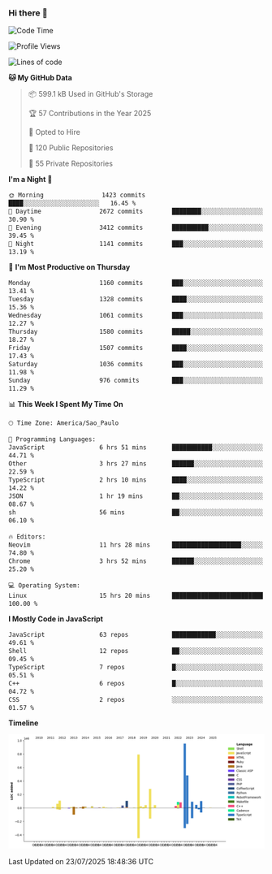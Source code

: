### Hi there 👋

<!--START_SECTION:waka-->
![Code Time](http://img.shields.io/badge/Code%20Time-7%2C285%20hrs%2051%20mins-blue)

![Profile Views](http://img.shields.io/badge/Profile%20Views-0-blue)

![Lines of code](https://img.shields.io/badge/From%20Hello%20World%20I%27ve%20Written-3.6%20million%20lines%20of%20code-blue)

**🐱 My GitHub Data** 

> 📦 599.1 kB Used in GitHub's Storage 
 > 
> 🏆 57 Contributions in the Year 2025
 > 
> 💼 Opted to Hire
 > 
> 📜 120 Public Repositories 
 > 
> 🔑 55 Private Repositories 
 > 
**I'm a Night 🦉** 

```text
🌞 Morning                1423 commits        ████░░░░░░░░░░░░░░░░░░░░░   16.45 % 
🌆 Daytime                2672 commits        ████████░░░░░░░░░░░░░░░░░   30.90 % 
🌃 Evening                3412 commits        ██████████░░░░░░░░░░░░░░░   39.45 % 
🌙 Night                  1141 commits        ███░░░░░░░░░░░░░░░░░░░░░░   13.19 % 
```
📅 **I'm Most Productive on Thursday** 

```text
Monday                   1160 commits        ███░░░░░░░░░░░░░░░░░░░░░░   13.41 % 
Tuesday                  1328 commits        ████░░░░░░░░░░░░░░░░░░░░░   15.36 % 
Wednesday                1061 commits        ███░░░░░░░░░░░░░░░░░░░░░░   12.27 % 
Thursday                 1580 commits        █████░░░░░░░░░░░░░░░░░░░░   18.27 % 
Friday                   1507 commits        ████░░░░░░░░░░░░░░░░░░░░░   17.43 % 
Saturday                 1036 commits        ███░░░░░░░░░░░░░░░░░░░░░░   11.98 % 
Sunday                   976 commits         ███░░░░░░░░░░░░░░░░░░░░░░   11.29 % 
```


📊 **This Week I Spent My Time On** 

```text
🕑︎ Time Zone: America/Sao_Paulo

💬 Programming Languages: 
JavaScript               6 hrs 51 mins       ███████████░░░░░░░░░░░░░░   44.71 % 
Other                    3 hrs 27 mins       ██████░░░░░░░░░░░░░░░░░░░   22.59 % 
TypeScript               2 hrs 10 mins       ████░░░░░░░░░░░░░░░░░░░░░   14.22 % 
JSON                     1 hr 19 mins        ██░░░░░░░░░░░░░░░░░░░░░░░   08.67 % 
sh                       56 mins             ██░░░░░░░░░░░░░░░░░░░░░░░   06.10 % 

🔥 Editors: 
Neovim                   11 hrs 28 mins      ███████████████████░░░░░░   74.80 % 
Chrome                   3 hrs 52 mins       ██████░░░░░░░░░░░░░░░░░░░   25.20 % 

💻 Operating System: 
Linux                    15 hrs 20 mins      █████████████████████████   100.00 % 
```

**I Mostly Code in JavaScript** 

```text
JavaScript               63 repos            ████████████░░░░░░░░░░░░░   49.61 % 
Shell                    12 repos            ██░░░░░░░░░░░░░░░░░░░░░░░   09.45 % 
TypeScript               7 repos             █░░░░░░░░░░░░░░░░░░░░░░░░   05.51 % 
C++                      6 repos             █░░░░░░░░░░░░░░░░░░░░░░░░   04.72 % 
CSS                      2 repos             ░░░░░░░░░░░░░░░░░░░░░░░░░   01.57 % 
```



**Timeline**

![Lines of Code chart](https://raw.githubusercontent.com/jampow/jampow/master/assets/bar_graph.png)


 Last Updated on 23/07/2025 18:48:36 UTC
<!--END_SECTION:waka-->
